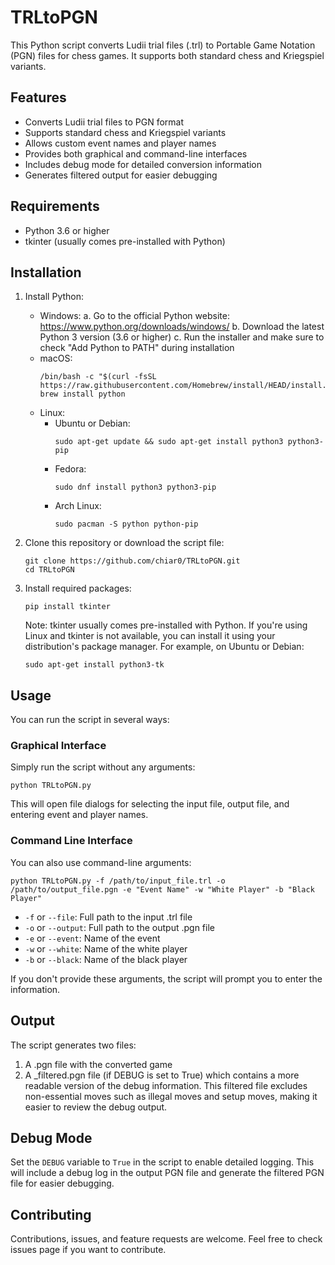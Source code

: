 # TRLtoPGN

This Python script converts Ludii trial files (.trl) to Portable Game Notation (PGN) files for chess games. It supports both standard chess and Kriegspiel variants.

## Features

* Converts Ludii trial files to PGN format
* Supports standard chess and Kriegspiel variants
* Allows custom event names and player names
* Provides both graphical and command-line interfaces
* Includes debug mode for detailed conversion information
* Generates filtered output for easier debugging

## Requirements

* Python 3.6 or higher
* tkinter (usually comes pre-installed with Python)

## Installation

1. Install Python:
   - Windows:
     a. Go to the official Python website: https://www.python.org/downloads/windows/
     b. Download the latest Python 3 version (3.6 or higher)
     c. Run the installer and make sure to check "Add Python to PATH" during installation
   - macOS:
     ```
     /bin/bash -c "$(curl -fsSL https://raw.githubusercontent.com/Homebrew/install/HEAD/install.sh)"
     brew install python
     ```
   - Linux:
     - Ubuntu or Debian:
       ```
       sudo apt-get update && sudo apt-get install python3 python3-pip
       ```
     - Fedora:
       ```
       sudo dnf install python3 python3-pip
       ```
     - Arch Linux:
       ```
       sudo pacman -S python python-pip
       ```

2. Clone this repository or download the script file:
   ```
   git clone https://github.com/chiar0/TRLtoPGN.git
   cd TRLtoPGN
   ```

3. Install required packages:
   ```
   pip install tkinter
   ```

   Note: tkinter usually comes pre-installed with Python. If you're using Linux and tkinter is not available, you can install it using your distribution's package manager. For example, on Ubuntu or Debian:

   ```
   sudo apt-get install python3-tk
   ```

## Usage

You can run the script in several ways:

### Graphical Interface

Simply run the script without any arguments:

```
python TRLtoPGN.py
```

This will open file dialogs for selecting the input file, output file, and entering event and player names.

### Command Line Interface

You can also use command-line arguments:

```
python TRLtoPGN.py -f /path/to/input_file.trl -o /path/to/output_file.pgn -e "Event Name" -w "White Player" -b "Black Player"
```

* `-f` or `--file`: Full path to the input .trl file
* `-o` or `--output`: Full path to the output .pgn file
* `-e` or `--event`: Name of the event
* `-w` or `--white`: Name of the white player
* `-b` or `--black`: Name of the black player

If you don't provide these arguments, the script will prompt you to enter the information.

## Output

The script generates two files:
1. A .pgn file with the converted game
2. A _filtered.pgn file (if DEBUG is set to True) which contains a more readable version of the debug information. This filtered file excludes non-essential moves such as illegal moves and setup moves, making it easier to review the debug output.

## Debug Mode

Set the `DEBUG` variable to `True` in the script to enable detailed logging. This will include a debug log in the output PGN file and generate the filtered PGN file for easier debugging.

## Contributing

Contributions, issues, and feature requests are welcome. Feel free to check issues page if you want to contribute.
